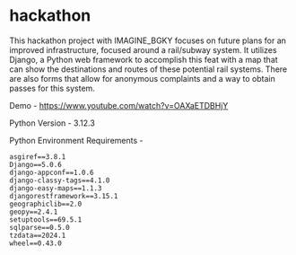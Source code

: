 # hackathon

This hackathon project with IMAGINE_BGKY focuses on future plans for an improved infrastructure, focused around a rail/subway system. It utilizes Django, a Python web framework to accomplish this feat with a map that can show the destinations and routes of these potential rail systems. There are also forms that allow for anonymous complaints and a way to obtain passes for this system.

Demo - https://www.youtube.com/watch?v=OAXaETDBHjY

Python Version - 3.12.3

Python Environment Requirements - 
```
asgiref==3.8.1
Django==5.0.6
django-appconf==1.0.6
django-classy-tags==4.1.0
django-easy-maps==1.1.3
djangorestframework==3.15.1
geographiclib==2.0
geopy==2.4.1
setuptools==69.5.1
sqlparse==0.5.0
tzdata==2024.1
wheel==0.43.0
```

